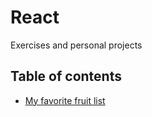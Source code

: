 # React
Exercises and personal projects

## Table of contents
+ [My favorite fruit list](https://github.com/jv80/React/tree/master/My%20favorite%20fruit%20list)
